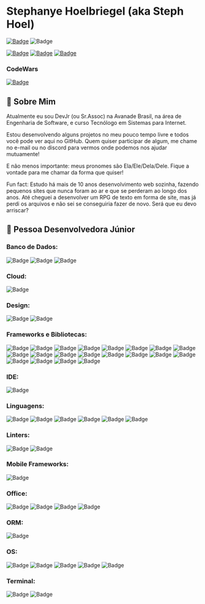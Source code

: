 # Stephanye Hoelbriegel (aka Steph Hoel)
<!--
Usar isso para adicionar badges: ![Badge]()
Link para as badges https://github.com/alexandresanlim/Badges4-README.md-Profile
Link para outras informações https://digitalinnovation.one/artigos/6-passos-para-criar-um-readme-bonitao-de-perfil-no-github
-->

[![Badge](https://img.shields.io/badge/Gmail:_steph.hoel@gmail.com-D14836?style=for-the-badge&logo=gmail&logoColor=white)](malito:steph.hoel@gmail.com)
![Badge](https://img.shields.io/badge/Discord:_steph.hoel-7289DA?style=for-the-badge&logo=discord&logoColor=white)

[![Badge](https://img.shields.io/badge/Github-000?style=for-the-badge&logo=Github&logoColor=white)](https://github.com/stephhoel)
[![Badge](https://img.shields.io/badge/LinkedIn-blue?style=for-the-badge&logo=Linkedin&logoColor=white)](https://www.linkedin.com/in/stephhoel/)
[![Badge](https://img.shields.io/badge/Instagram-C13584?style=for-the-badge&labelColor=C13584&logo=instagram&logoColor=white)](https://www.instagram.com/steph.hoel/)

### CodeWars

[![Badge](https://www.codewars.com/users/StephHoel/badges/large)](https://www.codewars.com/users/StephHoel)

## 💬 Sobre Mim

Atualmente eu sou DevJr (ou Sr.Assoc) na Avanade Brasil, na área de Engenharia de Software, e curso Tecnólogo em Sistemas para Internet.

Estou desenvolvendo alguns projetos no meu pouco tempo livre e todos você pode ver aqui no GitHub. Quem quiser participar de algum, me chame no e-mail ou no discord para vermos onde podemos nos ajudar mutuamente!

E não menos importante: meus pronomes são Ela/Ele/Dela/Dele. Fique a vontade para me chamar da forma que quiser!

Fun fact: Estudo há mais de 10 anos desenvolvimento web sozinha, fazendo pequenos sites que nunca foram ao ar e que se perderam ao longo dos anos. Até cheguei a desenvolver um RPG de texto em forma de site, mas já perdi os arquivos e não sei se conseguiria fazer de novo. Será que eu devo arriscar?

## 💬 Pessoa Desenvolvedora Júnior

### Banco de Dados:

![Badge](https://img.shields.io/badge/MySQL-00000F?style=for-the-badge&logo=mysql&logoColor=white)
![Badge](https://img.shields.io/badge/PostgreSQL-316192?style=for-the-badge&logo=postgresql&logoColor=white)
![Badge](https://img.shields.io/badge/SQLite-07405E?style=for-the-badge&logo=sqlite&logoColor=white)

### Cloud:

![Badge](https://img.shields.io/badge/Azure_DevOps-0078D7?style=for-the-badge&logo=azure-devops&logoColor=white)

### Design:

![Badge](https://img.shields.io/badge/Adobe%20Premiere%20Pro-9999FF?style=for-the-badge&logo=Adobe%20Premiere%20Pro&logoColor=white)
![Badge](https://img.shields.io/badge/Adobe%20Photoshop-31A8FF?style=for-the-badge&logo=Adobe%20Photoshop&logoColor=black)

### Frameworks e Bibliotecas:

![Badge](https://img.shields.io/badge/.NET-512BD4?style=for-the-badge&logo=dotnet&logoColor=white)
![Badge](https://img.shields.io/badge/Expo-1B1F23?style=for-the-badge&logo=expo&logoColor=white)
![Badge](https://img.shields.io/badge/fastify-202020?style=for-the-badge&logo=fastify&logoColor=white)
![Badge](https://img.shields.io/badge/firebase-ffca28?style=for-the-badge&logo=firebase&logoColor=black)
![Badge](https://img.shields.io/badge/GitHub%20Pages-222222?style=for-the-badge&logo=GitHub%20Pages&logoColor=white)
![Badge](https://img.shields.io/badge/Insomnia-5849be?style=for-the-badge&logo=Insomnia&logoColor=white)
![Badge](https://img.shields.io/badge/JWT-000000?style=for-the-badge&logo=JSON%20web%20tokens&logoColor=white)
![Badge](https://img.shields.io/badge/Markdown-000000?style=for-the-badge&logo=markdown&logoColor=white)
![Badge](https://img.shields.io/badge/next.js-000000?style=for-the-badge&logo=nextdotjs&logoColor=white)
![Badge](https://img.shields.io/badge/Node.js-339933?style=for-the-badge&logo=nodedotjs&logoColor=white)
![Badge](https://img.shields.io/badge/npm-CB3837?style=for-the-badge&logo=npm&logoColor=white)
![Badge](https://img.shields.io/badge/NuGet-004880?style=for-the-badge&logo=nuget&logoColor=white)
![Badge](https://img.shields.io/badge/postcss-DD3A0A?style=for-the-badge&logo=postcss&logoColor=white)
![Badge](https://img.shields.io/badge/Postman-FF6C37?style=for-the-badge&logo=Postman&logoColor=white)
![Badge](https://img.shields.io/badge/React-20232A?style=for-the-badge&logo=react&logoColor=61DAFB)
![Badge](https://img.shields.io/badge/Spring_Boot-F2F4F9?style=for-the-badge&logo=spring-boot)
![Badge](https://img.shields.io/badge/Swagger-85EA2D?style=for-the-badge&logo=Swagger&logoColor=white)
![Badge](https://img.shields.io/badge/ts--node-3178C6?style=for-the-badge&logo=ts-node&logoColor=white)
![Badge](https://img.shields.io/badge/Unity-100000?style=for-the-badge&logo=unity&logoColor=white)
![Badge](https://img.shields.io/badge/Xampp-F37623?style=for-the-badge&logo=xampp&logoColor=white)

### IDE:

![Badge](https://img.shields.io/badge/Visual_Studio_Code-0078D4?style=for-the-badge&logo=visual%20studio%20code&logoColor=white)

### Linguagens:

![Badge](https://img.shields.io/badge/C%23-239120?style=for-the-badge&logo=c-sharp&logoColor=white)
![Badge](https://img.shields.io/badge/CSS3-1572B6?style=for-the-badge&logo=css3&logoColor=white)
![Badge](https://img.shields.io/badge/HTML5-E34F26?style=for-the-badge&logo=html5&logoColor=white)
![Badge](https://img.shields.io/badge/JavaScript-323330?style=for-the-badge&logo=javascript&logoColor=F7DF1E)
![Badge](https://img.shields.io/badge/json-5E5C5C?style=for-the-badge&logo=json&logoColor=white)
![Badge](https://img.shields.io/badge/TypeScript-007ACC?style=for-the-badge&logo=typescript&logoColor=white)

### Linters:

![Badge](https://img.shields.io/badge/eslint-3A33D1?style=for-the-badge&logo=eslint&logoColor=white)
![Badge](https://img.shields.io/badge/prettier-1A2C34?style=for-the-badge&logo=prettier&logoColor=F7BA3E)

### Mobile Frameworks:

![Badge](	https://img.shields.io/badge/React_Native-20232A?style=for-the-badge&logo=react&logoColor=61DAFB)

### Office:

![Badge](https://img.shields.io/badge/Google%20Sheets-34A853?style=for-the-badge&logo=google-sheets&logoColor=white)
![Badge](https://img.shields.io/badge/LibreOffice-18A303?style=for-the-badge&logo=LibreOffice&logoColor=white)
![Badge](https://img.shields.io/badge/Microsoft_Office-D83B01?style=for-the-badge&logo=microsoft-office&logoColor=white)
![Badge](https://img.shields.io/badge/Trello-0052CC?style=for-the-badge&logo=trello&logoColor=white)

### ORM:

![Badge](https://img.shields.io/badge/prisma-1B222D?style=for-the-badge&logo=prisma&logoColor=white)

### OS:

![Badge](https://img.shields.io/badge/Android-3DDC84?style=for-the-badge&logo=android&logoColor=white)
![Badge](https://img.shields.io/badge/iOS-000000?style=for-the-badge&logo=ios&logoColor=white)
![Badge](https://img.shields.io/badge/mac%20os-000000?style=for-the-badge&logo=apple&logoColor=white)
![Badge](https://img.shields.io/badge/Ubuntu-E95420?style=for-the-badge&logo=ubuntu&logoColor=white)
![Badge](https://img.shields.io/badge/Windows-0078D6?style=for-the-badge&logo=windows&logoColor=white)

### Terminal:

![Badge](https://img.shields.io/badge/Git-F05032?style=for-the-badge&logo=git&logoColor=white)
![Badge](https://img.shields.io/badge/powershell-5391FE?style=for-the-badge&logo=powershell&logoColor=white)

<!-- ## Visitas

![Visitas](https://visitor-badge.glitch.me/badge?page_id=stephhoel) -->
